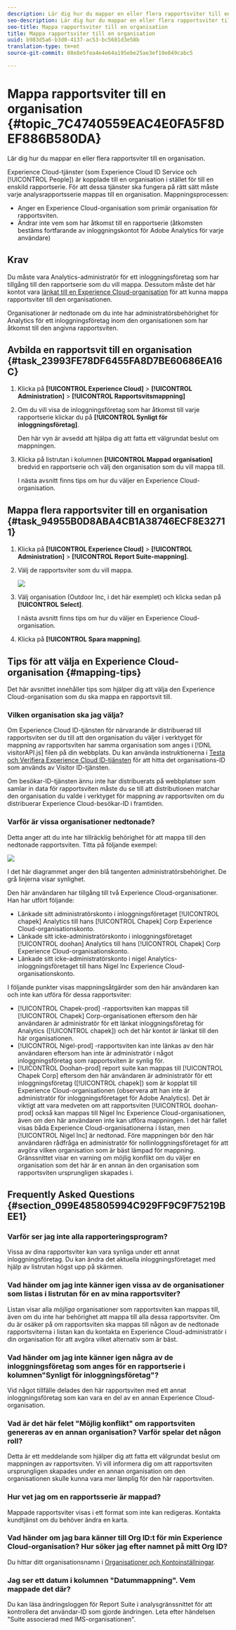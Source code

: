 ```yaml
---
description: Lär dig hur du mappar en eller flera rapportsviter till en organisation.
seo-description: Lär dig hur du mappar en eller flera rapportsviter till en organisation.
seo-title: Mappa rapportsviter till en organisation
title: Mappa rapportsviter till en organisation
uuid: b983d5a6-b3d0-4137-ac53-bc5681d3e58b
translation-type: tm+mt
source-git-commit: 08e8e5fea4e4e64a195ebe25ae3ef19e849cabc5

---
```



# Mappa rapportsviter till en organisation {#topic_7C4740559EAC4E0FA5F8DEF886B580DA}

Lär dig hur du mappar en eller flera rapportsviter till en organisation.

<!-- May 5 2020: This feature will likely be deprecated in Nov 2020. Any users with outstanding report suites that are not mapped will have 6 months to map their RS. -->

Experience Cloud-tjänster (som Experience Cloud ID Service och [!UICONTROL People]) är kopplade till en organisation i stället för till en enskild rapportserie. För att dessa tjänster ska fungera på rätt sätt måste varje analysrapportsserie mappas till en organisation. Mappningsprocessen:

* Anger en Experience Cloud-organisation som primär organisation för rapportsviten.
* Ändrar inte vem som har åtkomst till en rapportserie (åtkomsten bestäms fortfarande av inloggningskontot för Adobe Analytics för varje användare)

## Krav

Du måste vara Analytics-administratör för ett inloggningsföretag som har tillgång till den rapportserie som du vill mappa. Dessutom måste det här kontot vara [länkat till en Experience Cloud-organisation](../admin-getting-started/organizations.md#topic_C31CB834F109465A82ED57FF0563B3F1) för att kunna mappa rapportsviter till den organisationen.

Organisationer är nedtonade om du inte har administratörsbehörighet för Analytics för ett inloggningsföretag inom den organisationen som har åtkomst till den angivna rapportsviten.

## Avbilda en rapportsvit till en organisation {#task_23993FE78DF6455FA8D7BE60686EA16C}

1. Klicka på **[!UICONTROL Experience Cloud]** > **[!UICONTROL Administration]** > **[!UICONTROL Rapportsvitsmappning]**

1. Om du vill visa de inloggningsföretag som har åtkomst till varje rapportserie klickar du på **[!UICONTROL Synligt för inloggningsföretag]**.

   Den här vyn är avsedd att hjälpa dig att fatta ett välgrundat beslut om mappningen.

1. Klicka på listrutan i kolumnen **[!UICONTROL Mappad organisation]** bredvid en rapportserie och välj den organisation som du vill mappa till.

   I nästa avsnitt finns tips om hur du väljer en Experience Cloud-organisation.

## Mappa flera rapportsviter till en organisation {#task_94955B0D8ABA4CB1A38746ECF8E32711}

1. Klicka på **[!UICONTROL Experience Cloud]** > **[!UICONTROL Administration]** > **[!UICONTROL Report Suite-mappning]**.

1. Välj de rapportsviter som du vill mappa.

   ![](assets/rs-mapping-multiple.png)

1. Välj organisation (Outdoor Inc, i det här exemplet) och klicka sedan på **[!UICONTROL Select]**.

   I nästa avsnitt finns tips om hur du väljer en Experience Cloud-organisation.

1. Klicka på **[!UICONTROL Spara mappning]**.

## Tips för att välja en Experience Cloud-organisation {#mapping-tips}

Det här avsnittet innehåller tips som hjälper dig att välja den Experience Cloud-organisation som du ska mappa en rapportsvit till.

### Vilken organisation ska jag välja?

Om Experience Cloud ID-tjänsten för närvarande är distribuerad till rapportsviten ser du till att den organisation du väljer i verktyget för mappning av rapportsviten har samma organisation som anges i [!DNL visitorAPI.js] filen på din webbplats. Du kan använda instruktionerna i [Testa och Verifiera Experience Cloud ID-tjänsten](https://docs.adobe.com/content/help/en/id-service/using/implementation-guides/test-verify.html) för att hitta det organisations-ID som används av Visitor ID-tjänsten.

Om besökar-ID-tjänsten ännu inte har distribuerats på webbplatser som samlar in data för rapportsviten måste du se till att distributionen matchar den organisation du valde i verktyget för mappning av rapportsviten om du distribuerar Experience Cloud-besökar-ID i framtiden.

### Varför är vissa organisationer nedtonade?

Detta anger att du inte har tillräcklig behörighet för att mappa till den nedtonade rapportsviten. Titta på följande exempel:

![](assets/rs-mapping.png)

I det här diagrammet anger den blå tangenten administratörsbehörighet. De grå linjerna visar synlighet.

Den här användaren har tillgång till två Experience Cloud-organisationer. Han har utfört följande:

* Länkade sitt administratörskonto i inloggningsföretaget [!UICONTROL chapek] Analytics till hans [!UICONTROL Chapek] Corp Experience Cloud-organisationskonto.
* Länkade sitt icke-administratörskonto i inloggningsföretaget [!UICONTROL doohan] Analytics till hans [!UICONTROL Chapek] Corp Experience Cloud-organisationskonto.
* Länkade sitt icke-administratörskonto i nigel Analytics-inloggningsföretaget till hans Nigel Inc Experience Cloud-organisationskonto.

I följande punkter visas mappningsåtgärder som den här användaren kan och inte kan utföra för dessa rapportsviter:

* [!UICONTROL Chapek-prod] -rapportsviten kan mappas till [!UICONTROL Chapek] Corp-organisationen eftersom den här användaren är administratör för ett länkat inloggningsföretag för Analytics ([!UICONTROL chapek]) och det här kontot är länkat till den här organisationen.
* [!UICONTROL Nigel-prod] -rapportsviten kan inte länkas av den här användaren eftersom han inte är administratör i något inloggningsföretag som rapportsviten är synlig för.
* [!UICONTROL Doohan-prod] report suite kan mappas till [!UICONTROL Chapek Corp] eftersom den här användaren är administratör för ett inloggningsföretag ([!UICONTROL chapek]) som är kopplat till Experience Cloud-organisationen (observera att han inte är administratör för inloggningsföretaget för Adobe Analytics). Det är viktigt att vara medveten om att rapportsviten [!UICONTROL doohan-prod] också kan mappas till Nigel Inc Experience Cloud-organisationen, även om den här användaren inte kan utföra mappningen. I det här fallet visas båda Experience Cloud-organisationerna i listan, men [!UICONTROL Nigel Inc] är nedtonad. Före mappningen bör den här användaren rådfråga en administratör för nollinloggningsföretaget för att avgöra vilken organisation som är bäst lämpad för mappning. Gränssnittet visar en varning om möjlig konflikt om du väljer en organisation som det här är en annan än den organisation som rapportsviten ursprungligen skapades i.

## Frequently Asked Questions {#section_099E485805994C929FF9C9F75219BEE1}

### Varför ser jag inte alla rapporteringsprogram?

Vissa av dina rapportsviter kan vara synliga under ett annat inloggningsföretag. Du kan ändra det aktuella inloggningsföretaget med hjälp av listrutan högst upp på skärmen.

### Vad händer om jag inte känner igen vissa av de organisationer som listas i listrutan för en av mina rapportsviter?

Listan visar alla *möjliga* organisationer som rapportsviten kan mappas till, även om du inte har behörighet att mappa till alla dessa rapportsviter. Om du är osäker på om rapportsviten ska mappas till någon av de nedtonade rapportsviterna i listan kan du kontakta en Experience Cloud-administratör i din organisation för att avgöra vilket alternativ som är bäst.

### Vad händer om jag inte känner igen några av de inloggningsföretag som anges för en rapportserie i kolumnen&quot;Synligt för inloggningsföretag&quot;?

Vid något tillfälle delades den här rapportsviten med ett annat inloggningsföretag som kan vara en del av en annan Experience Cloud-organisation.

### Vad är det här felet &quot;Möjlig konflikt&quot; om rapportsviten genereras av en annan organisation? Varför spelar det någon roll?

Detta är ett meddelande som hjälper dig att fatta ett välgrundat beslut om mappningen av rapportsviten. Vi vill informera dig om att rapportsviten ursprungligen skapades under en annan organisation om den organisationen skulle kunna vara mer lämplig för den här rapportsviten.

### Hur vet jag om en rapportsserie är mappad?

Mappade rapportsviter visas i ett format som inte kan redigeras. Kontakta kundtjänst om du behöver ändra en karta.

### Vad händer om jag bara känner till Org ID:t för min Experience Cloud-organisation? Hur söker jag efter namnet på mitt Org ID?

Du hittar ditt organisationsnamn i [Organisationer och Kontoinställningar](https://docs.adobe.com/content/help/en/core-services/interface/manage-users-and-products/organizations.html).

### Jag ser ett datum i kolumnen &quot;Datummappning&quot;. Vem mappade det där?

Du kan läsa ändringsloggen för Report Suite i analysgränssnittet för att kontrollera det användar-ID som gjorde ändringen. Leta efter händelsen &quot;Suite associerad med IMS-organisationen&quot;.
